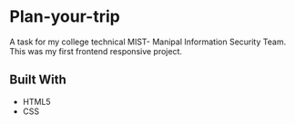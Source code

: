 # Plan-your-trip
A task for my college technical MIST- Manipal Information Security Team. This was my first frontend responsive project.

## Built With
- HTML5
- CSS
